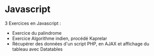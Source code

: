 # Javascript
3 Exercices en Javascript :
- Exercice du palindrome  
- Exercice Algorithme indien, procédé Kaprelar
- Récupérer des données d'un script PHP, en AJAX et affichage du tableau avec Datatables
